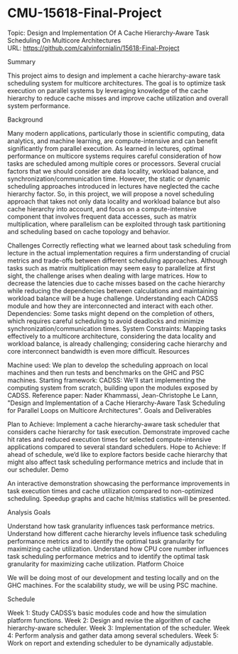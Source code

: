 # CMU-15618-Final-Project
Topic: Design and Implementation Of A Cache Hierarchy-Aware Task Scheduling On Multicore Architectures  
URL: https://github.com/calvinfornialin/15618-Final-Project

Summary

This project aims to design and implement a cache hierarchy-aware task scheduling system for multicore architectures. The goal is to optimize task execution on parallel systems by leveraging knowledge of the cache hierarchy to reduce cache misses and improve cache utilization and overall system performance.

Background

Many modern applications, particularly those in scientific computing, data analytics, and machine learning, are compute-intensive and can benefit significantly from parallel execution. As learned in lectures, optimal performance on multicore systems requires careful consideration of how tasks are scheduled among multiple cores or processors. Several crucial factors that we should consider are data locality, workload balance, and synchronization/communication time. However, the static or dynamic scheduling approaches introduced in lectures have neglected the cache hierarchy factor. So, in this project, we will propose a novel scheduling approach that takes not only data locality and workload balance but also cache hierarchy into account, and focus on a compute-intensive component that involves frequent data accesses, such as matrix multiplication, where parallelism can be exploited through task partitioning and scheduling based on cache topology and behavior.

Challenges
Correctly reflecting what we learned about task scheduling from lecture in the actual implementation requires a firm understanding of crucial metrics and trade-offs between different scheduling approaches.
Although tasks such as matrix multiplication may seem easy to parallelize at first sight, the challenge arises when dealing with large matrices. How to decrease the latencies due to cache misses based on the cache hierarchy while reducing the dependencies between calculations and maintaining workload balance will be a huge challenge.
Understanding each CADSS module and how they are interconnected and interact with each other.
Dependencies: Some tasks might depend on the completion of others, which requires careful scheduling to avoid deadlocks and minimize synchronization/communication times.
System Constraints: Mapping tasks effectively to a multicore architecture, considering the data locality and workload balance, is already challenging; considering cache hierarchy and core interconnect bandwidth is even more difficult.
Resources

Machine used: We plan to develop the scheduling approach on local machines and then run tests and benchmarks on the GHC and PSC machines.
Starting framework: CADSS: We'll start implementing the computing system from scratch, building upon the modules exposed by CADSS.
Reference paper: Nader Khammassi, Jean-Christophe Le Lann, "Design and Implementation of a Cache Hierarchy-Aware Task Scheduling for Parallel Loops on Multicore Architectures".
Goals and Deliverables

Plan to Achieve: Implement a cache hierarchy-aware task scheduler that considers cache hierarchy for task execution. Demonstrate improved cache hit rates and reduced execution times for selected compute-intensive applications compared to several standard schedulers.
Hope to Achieve: If ahead of schedule, we’d like to explore factors beside cache hierarchy that might also affect task scheduling performance metrics and include that in our scheduler.
Demo

An interactive demonstration showcasing the performance improvements in task execution times and cache utilization compared to non-optimized scheduling. Speedup graphs and cache hit/miss statistics will be presented.

Analysis Goals

Understand how task granularity influences task performance metrics.
Understand how different cache hierarchy levels influence task scheduling performance metrics and to identify the optimal task granularity for maximizing cache utilization.
Understand how CPU core number influences task scheduling performance metrics and to identify the optimal task granularity for maximizing cache utilization.
Platform Choice

We will be doing most of our development and testing locally and on the GHC machines. For the scalability study, we will be using PSC machine.

Schedule

Week 1: Study CADSS’s basic modules code and how the simulation platform functions.
Week 2: Design and revise the algorithm of cache hierarchy-aware scheduler.
Week 3: Implementation of the scheduler.
Week 4: Perform analysis and gather data among several schedulers.
Week 5: Work on report and extending scheduler to be dynamically adjustable.
